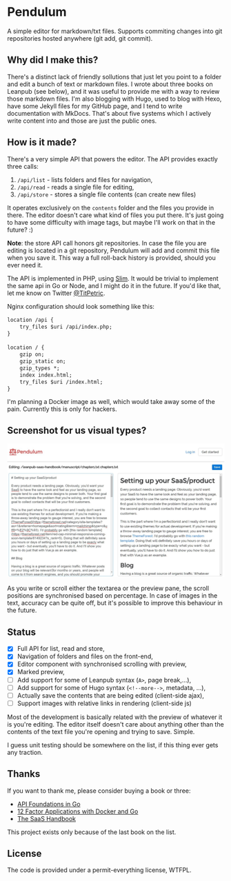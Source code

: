 # Pendulum

A simple editor for markdown/txt files. Supports commiting changes into git repositories hosted
anywhere (git add, git commit).

## Why did I make this?

There's a distinct lack of friendly sollutions that just let you point to a folder and edit a bunch
of text or markdown files. I wrote about three books on Leanpub (see below), and it was useful to
provide me with a way to review those markdown files. I'm also blogging with Hugo, used to blog with
Hexo, have some Jekyll files for my GitHub page, and I tend to write documentation with MkDocs.
That's about five systems which I actively write content into and those are just the public ones.

## How is it made?

There's a very simple API that powers the editor. The API provides exactly three calls:

1. `/api/list` - lists folders and files for navigation,
2. `/api/read` - reads a single file for editing,
3. `/api/store` - stores a single file contents (can create new files)

It operates exclusively on the `contents` folder and the files you provide in there. The editor
doesn't care what kind of files you put there. It's just going to have some difficulty with image
tags, but maybe I'll work on that in the future? :)

**Note**: the store API call honors git repositories. In case the file you are editing is located
in a git repository, Pendulum will add and commit this file when you save it. This way a full
roll-back history is provided, should you ever need it.

The API is implemented in PHP, using [Slim](https://www.slimframework.com/). It would be trivial
to implement the same api in Go or Node, and I might do it in the future. If you'd like that, let
me know on Twitter [@TitPetric](https://twitter.com/TitPetric).

Nginx configuration should look something like this:

~~~
location /api {
	try_files $uri /api/index.php;
}

location / {
	gzip on;
	gzip_static on;
	gzip_types *;
	index index.html;
	try_files $uri /index.html;
}
~~~

I'm planning a Docker image as well, which would take away some of the pain. Currently
this is only for hackers.

## Screenshot for us visual types?

![](images/pendulum-1.jpg)

As you write or scroll either the textarea or the preview pane, the scroll positions are synchronised
based on percentage. In case of images in the text, accuracy can be quite off, but it's possible to
improve this behaviour in the future.

## Status

- [x] Full API for list, read and store,
- [x] Navigation of folders and files on the front-end,
- [x] Editor component with synchronised scrolling with preview,
- [x] Marked preview,
- [ ] Add support for some of Leanpub syntax (`A>`, page break,...),
- [ ] Add support for some of Hugo syntax (`<!--more-->`, metadata, ...),
- [ ] Actually save the contents that are being edited (client-side ajax),
- [ ] Support images with relative links in rendering (client-side js)

Most of the development is basically related with the preview of whatever it is you're
editing. The editor itself doesn't care about anything other than the contents of the text
file you're opening and trying to save. Simple.

I guess unit testing should be somewhere on the list, if this thing ever gets
any traction.

## Thanks

If you want to thank me, please consider buying a book or three:

- [API Foundations in Go](https://leanpub.com/api-foundations)
- [12 Factor Applications with Docker and Go](https://leanpub.com/12fa-docker-golang)
- [The SaaS Handbook](https://leanpub.com/saas-handbook)

This project exists only because of the last book on the list.

## License

The code is provided under a permit-everything license, WTFPL.